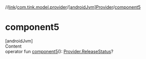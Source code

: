 //[link](../../index.md)/[com.tink.model.provider](../index.md)/[[androidJvm]Provider](index.md)/[component5](component5.md)



# component5  
[androidJvm]  
Content  
operator fun [component5](component5.md)(): [Provider.ReleaseStatus](-release-status/index.md)?  




